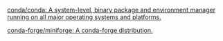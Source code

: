 
[conda/conda: A system-level, binary package and environment manager running on all major operating systems and platforms.](https://github.com/conda/conda)

[conda-forge/miniforge: A conda-forge distribution.](https://github.com/conda-forge/miniforge)
